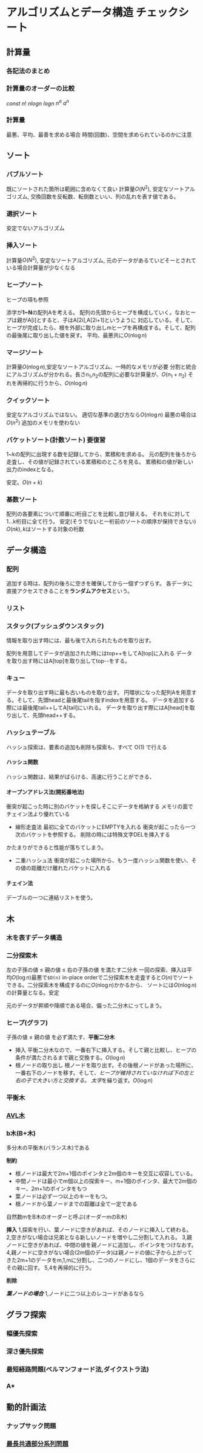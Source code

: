 # アルゴリズムとデータ構造 チェックシート

## 計算量
### 各記法のまとめ
### 計算量のオーダーの比較
$`const`$ $`n!`$ $`nlogn`$ $`logn`$ $`n^a`$ $`a^n`$
### 計算量
最悪、平均、最善を求める場合
時間(回数)、空間を求められているのかに注意
## ソート
### バブルソート
既にソートされた箇所は範囲に含めなくて良い
計算量$`O(N^2)`$, 安定なソートアルゴリズム, 交換回数を反転数、転倒数といい、列の乱れを表す値である。
### 選択ソート
安定でないアルゴリズム
### 挿入ソート
計算量$`O(N^2)`$, 安定なソートアルゴリズム, 元のデータがあるていどそーとされている場合計算量が少なくなる
### ヒープソート
ヒープの項も参照

添字が**1~N**の配列Aを考える。
配列の先頭からヒープを構成していく。なおヒープは親がA[i]とすると、子はA[2i],A[2i+1]というように
対応している。そして、ヒープが完成したら、根を外部に取り出しmヒープを再構成する。そして、配列の最後尾に取り出した値を戻す。
平均、最悪共に$`O(n\log n)`$

### マージソート
計算量$`O(n\log n)`$,安定なソートアルゴリズム、一時的なメモリが必要
分割と統合にアルゴリズムが分かれる。長さ$`n_1`$,$`n_2`$の配列に必要な計算量が、$`O(n_1+n_2)`$
それを再帰的に行うから、$`O(n\log n)`$
### クイックソート
安定なアルゴリズムではない。
適切な基準の選び方なら$`O(n\log n)`$
最悪の場合は$`O(n^2)`$
追加のメモリを使わない
### バケットソート(計数ソート) 要復習
1~kの配列に出現する数を記録してから、累積和を求める。
元の配列を後ろから走査し、その値が記録されている累積和のところを見る。
累積和の値が新しい出力のindexとなる。

安定。$`O(n+k)`$
### 基数ソート
配列の各要素について順番にi桁目ごとを比較し並び替える。
それをiに対して1...k桁目に全て行う。
安定(そうでないと一桁前のソートの順序が保持できない)
$`O(nk),k`$はソートする対象の桁数

## データ構造

### 配列
追加する時は、配列の後ろに空きを確保してから一個ずつずらす。
各データに直接アクセスできることを**ランダムアクセス**という。
### リスト
### スタック(プッシュダウンスタック)
情報を取り出す時には、最も後で入れられたものを取り出す。

配列を用意してデータが追加された時にはtop++をしてA[top]に入れる
データを取り出す時にはA[top]を取り出してtop--をする。

### キュー
データを取り出す時に最も古いものを取り出す。
円環状になった配列Aを用意する。そして、先頭headと最後尾tailを指すindexを用意する。
データを追加する際には最後尾tail++してA[tail]にいれる。
データを取り出す際にはA[head]を取り出して、先頭head++する。

### ハッシュテーブル
ハッシュ探索は、要素の追加も削除も探索も、すべて O(1) で行える
#### ハッシュ関数
ハッシュ関数は、結果がばらける、高速に行うことができる、
#### オープンアドレス法(開拓番地法)
衝突が起こった時に別のバケットを探しそこにデータを格納する
メモリの面でチェイン法より優れている
- 線形走査法
最初に全てのバケットにEMPTYを入れる
衝突が起こったら一つ次のバケットを参照する。
削除の時には特殊文字DELを挿入する

かたまりができると性能が落ちてしまう。
- 二重ハッシュ法
衝突が起こった場所から、もう一度ハッシュ関数を使い、その値の距離だけ離れたバケットに入れる

####  チェイン法
デーブルの一つに連結リストを使う。

## 木
### 木を表すデータ構造
### 二分探索木
左の子孫の値 ≤ 親の値 ≤ 右の子孫の値
を満たす二分木
一回の探索、挿入は平均$`O(\log n)`$最悪で`$O(n)`
in-place orderで二分探索木を走査すると$`O(n)`$でソートできる。二分探索木を構成するのに$`O(n\log n)`$かかるから、
ソートには$`O(n\log n)`$の計算量となる。安定

元のデータが昇順や降順である場合、偏った二分木にってしまう。
### ヒープ(グラフ)
子孫の値 ≤ 親の値 を必ず満たす、**平衡二分木**
- 挿入
平衡二分木なので、一番右下に挿入する。そして親と比較し、ヒープの条件が満たされるまで親と交換する。$`O(\log n)`$
- 根ノードの取り出し
根ノードを取り出す。その後根ノードがあった場所に、一番右下のノードを移す。そして、*ヒープが維持されていなければ下の左と右の子で大きい方と交換する。*
*太字*を繰り返す。$`O(\log n)`$


### 平衡木
### [AVL木](https://daeudaeu.com/avl_tree/)
### b木(B+木)
多分木の平衡木(バランス木)である

**制約**
- 根ノードは最大で2m+1個のポインタと2m個のキーを交互に収容している。
- 中間ノードは最小でm個以上の探索キー、m+1個のポインタ、最大で2m個のキー、2m+1のポインタをもつ
- 葉ノードは必ず一つ以上のキーをもつ。
- 根ノードから葉ノードまでの距離は全て一定である

自然数mをB木のオーダーと呼ぶ(オーダーmのB木)

**挿入**
1,探索を行い、葉ノードに空きがあれば、そのノードに挿入して終わる。
2,空きがない場合は兄弟となる新しいノードを増やし二分割して入れる。
3,親ノードに空きがあれば、中間の値を親ノードに追加し、ポインタをつけなおす。
4,親ノードに空きがない場合(2m個のデータ)は親ノードの値に子から上がってきた2m+1のデータをm,1,mに分割し、二つのノードにし、1個のデータをさらにその親に回す。
5,4を再帰的に行う。

**削除**

***葉ノードの場合***
1,ノードに二つ以上のレコードがあるなら

## グラフ探索
### 幅優先探索
### 深さ優先探索
### 最短経路問題(ベルマンフォード法,ダイクストラ法)
### A*

## 動的計画法
### ナップサック問題
### [最長共通部分系列問題](https://naoya-2.hatenadiary.org/entry/20090328/1238251033)

